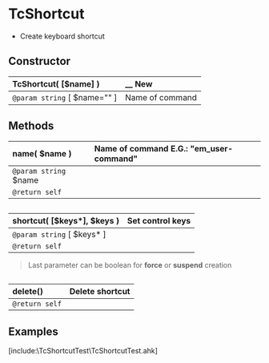 # TcShortcut  
* Create keyboard shortcut  

## Constructor  
| __TcShortcut__( [$name] )	|__ New	|  
|:---	|:---	|  
|`@param string` [ $name="" ]	|Name of command	|  

## Methods  

| __name__( $name )	| Name of command E.G.: "em_user-command"	|  
|:---	|:---	|  
|`@param string` $name	|	|  
|`@return self`	|	|  

##  

| __shortcut__( [$keys*], $keys )	|Set control keys	|  
|:---	|:---	|  
|`@param string` [ $keys* ]	|	|  
|`@return self`	|	|  
>Last parameter can be boolean for __force__ or __suspend__ creation  

##  

| __delete__()	|Delete shortcut	|  
|:---	|:---	|  
|`@return self`	|	|  

## Examples  
[include:\TcShortcutTest\TcShortcutTest.ahk]  
  